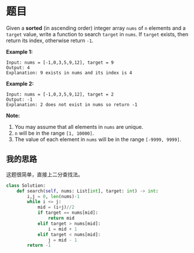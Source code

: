 # 题目

Given a **sorted** (in ascending order) integer array `nums` of `n` elements and a `target` value, write a function to search `target` in `nums`. If `target` exists, then return its index, otherwise return `-1`.


**Example 1:**

```
Input: nums = [-1,0,3,5,9,12], target = 9
Output: 4
Explanation: 9 exists in nums and its index is 4
```

**Example 2:**

```
Input: nums = [-1,0,3,5,9,12], target = 2
Output: -1
Explanation: 2 does not exist in nums so return -1
```

 

**Note:**

1. You may assume that all elements in `nums` are unique.
2. `n` will be in the range `[1, 10000]`.
3. The value of each element in `nums` will be in the range `[-9999, 9999]`.

## 我的思路

这题很简单，直接上二分查找法。

```python
class Solution:
    def search(self, nums: List[int], target: int) -> int:
        i,j = 0, len(nums)-1
        while i <= j:
            mid = (i+j)//2
            if target == nums[mid]:
                return mid
            elif target > nums[mid]:
                i = mid + 1
            elif target < nums[mid]:
                j = mid - 1
        return -1
```



